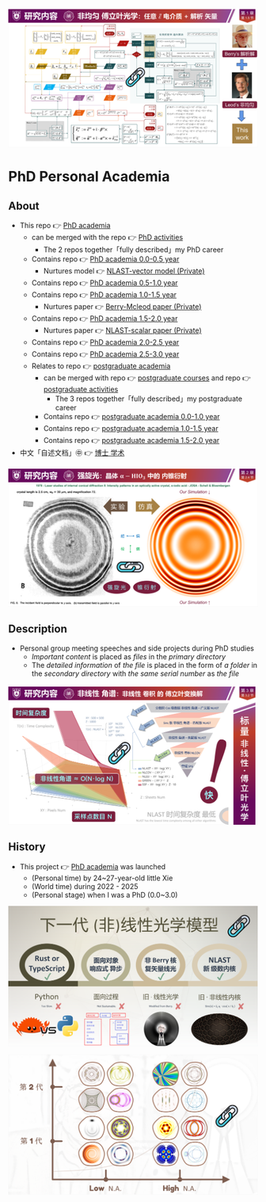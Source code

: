 [![Wittgenstein - NLAST Philosophy.pdf](https://github.com/ChenZhu-Xie/PhD_academia/raw/master/img/7.1__@page_13_←_Python__3.5_year_-_2023.12.28.png)](https://github.com/ChenZhu-Xie/PhD_academia/blob/master/1__Group_Meeting/6.2__维特根斯坦_←_Python+Visio+BookxNote_Pro+LabView+Latex__3.0_year_-_2023.6.9.pdf "Wittgenstein - NLAST Philosophy.pdf")

# PhD Personal Academia

## About
* This repo 👉 [PhD academia](https://github.com/ChenZhu-Xie/PhD_academia)
    * can be merged with the repo 👉 [PhD activities](https://github.com/ChenZhu-Xie/PhD_activities)
        * The 2 repos together「fully described」my PhD career
    * Contains repo 👉 [PhD academia 0.0-0.5 year](https://github.com/ChenZhu-Xie/PhD_academia)
        * Nurtures model 👉 [NLAST-vector model (Private)](https://github.com/ChenZhu-Xie/NLAST_private)
    * Contains repo 👉 [PhD academia 0.5-1.0 year](https://github.com/ChenZhu-Xie/PhD_academia__0.5-1.0_year)
    * Contains repo 👉 [PhD academia 1.0-1.5 year](https://github.com/ChenZhu-Xie/PhD_academia__1.0-1.5_year)
        * Nurtures paper 👉 [Berry-Mcleod paper (Private)](https://github.com/ChenZhu-Xie/Berry_Mcleod_paper__private)
    * Contains repo 👉 [PhD academia 1.5-2.0 year](https://github.com/ChenZhu-Xie/PhD_academia__1.5-2.0_year)
        * Nurtures paper 👉 [NLAST-scalar paper (Private)](https://github.com/ChenZhu-Xie/NLAST_scalar_paper__private)
    * Contains repo 👉 [PhD academia 2.0-2.5 year](https://github.com/ChenZhu-Xie/PhD_academia__2.0-2.5_year)
    * Contains repo 👉 [PhD academia 2.5-3.0 year](https://github.com/ChenZhu-Xie/PhD_academia__2.5-3.0_year)
    * Relates to repo 👉 [postgraduate academia](https://github.com/ChenZhu-Xie/postgraduate_academia)
        * can be merged with repo 👉 [postgraduate courses](https://github.com/ChenZhu-Xie/postgraduate_courses) and repo 👉 [postgraduate activities](https://github.com/ChenZhu-Xie/postgraduate_activities)
            * The 3 repos together「fully described」my postgraduate career
        * Contains repo 👉 [postgraduate academia 0.0-1.0 year](https://github.com/ChenZhu-Xie/postgraduate_academia__0.0-1.0_year)
        * Contains repo 👉 [postgraduate academia 1.0-1.5 year](https://github.com/ChenZhu-Xie/postgraduate_academia__1.0-1.5_year)
        * Contains repo 👉 [postgraduate academia 1.5-2.0 year](https://github.com/ChenZhu-Xie/postgraduate_academia__1.5-2.0_year)
* 中文「自述文档」㊥ 👉 [博士 学术](https://gitee.com/ChenZhu-Xie/PhD_academia)

[![Vector NLAST.pdf](https://github.com/ChenZhu-Xie/PhD_academia/raw/master/img/7.1__@page_26_←_Python__3.5_year_-_2023.12.28.png)](https://github.com/ChenZhu-Xie/PhD_academia/blob/master/1__1.1__Group_Meeting/6.1__水彩花鸟_←_Python__3.0_year_-_2023.3.27.pdf "Vector NLAST.pdf")

## Description
* Personal group meeting speeches and side projects during PhD studies
    * *Important content* is placed as *files* in the *primary directory*
    * The *detailed information* of *the file* is placed in the form of *a folder* in the *secondary directory* with *the same serial number* as *the file*

[![Analytic 3D vector non-uniform Fourier crystal optics in arbitrary $\bar{\bar{\varepsilon}}$ dielectric.pptx](https://github.com/ChenZhu-Xie/PhD_academia/raw/master/img/7.1__@page_38_←_Python__3.5_year_-_2023.12.28.png)](https://github.com/ChenZhu-Xie/PhD_academia/blob/master/1__1.1__Group_Meeting/7.1__中期答辩_谢尘竹_←_Python__3.5_year_-_2023.12.28.pdf "Analytic 3D vector non-uniform Fourier crystal optics in arbitrary $\bar{\bar{\varepsilon}}$ dielectric.pptx")

<!-- ## Inplementation
1. Enter homepage from "Homepage (My Mini Website Portal). lnk".  
2. Explore freely :point_right: until you decrypt the password :point_right: and unlock the hidden webpages.
    * Solve the riddle! Or you'll be stuck here: in the middle of nowhere forever!
3. PS: Due to its age (2014_05), page music may not be playable,  
    * and the background image size cannot adapt to the browser window size. -->

## History
* This project 👉 [PhD academia](https://github.com/ChenZhu-Xie/PhD_academia) was launched
    * (Personal time) by 24~27-year-old little Xie
    * (World time) during 2022 - 2025
    * (Personal stage) when I was a PhD (0.0~3.0)

<!-- TEST 666 -->

[![High N.A. - Vector NLAST.pdf](https://github.com/ChenZhu-Xie/PhD_academia/raw/master/img/8.1__@page_109_←_Python__4.0_year_-_2024.3.12.png)](https://github.com/ChenZhu-Xie/PhD_academia/blob/master/2__2.1__Side_Projects_for_Myself/8.1__高_N.A._矢量_紧聚焦_←_Python__4.0_year_-_2024.3.12.pdf "High N.A. - Vector NLAST.pdf")

[![High N.A. - Vector NLAST.pdf](https://github.com/ChenZhu-Xie/PhD_academia/raw/master/img/8.1__@page_125_←_Python__4.0_year_-_2024.3.12.png)](https://github.com/ChenZhu-Xie/PhD_academia/blob/master/2__2.1__Side_Projects_for_Myself/8.1__高_N.A._矢量_紧聚焦_←_Python__4.0_year_-_2024.3.12.pdf "High N.A. - Vector NLAST.pdf")

<!-- test -->

<!-- ## Software Architecture
Software architecture description

## Installation

1.  xxxx
2.  xxxx
3.  xxxx

## Instructions

1.  xxxx
2.  xxxx
3.  xxxx

## Contribution

1.  Fork the repository
2.  Create Feat_xxx branch
3.  Commit your code
4.  Create Pull Request


## Gitee Feature

1.  You can use Readme\_XXX.md to support different languages, such as Readme\_en.md, Readme\_zh.md
2.  Gitee blog [blog.gitee.com](https://blog.gitee.com)
3.  Explore open source project [https://gitee.com/explore](https://gitee.com/explore)
4.  The most valuable open source project [GVP](https://gitee.com/gvp)
5.  The manual of Gitee [https://gitee.com/help](https://gitee.com/help)
6.  The most popular members  [https://gitee.com/gitee-stars/](https://gitee.com/gitee-stars/) -->